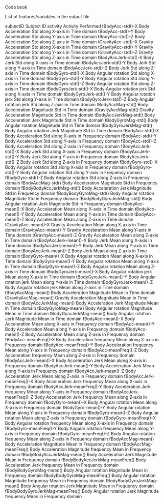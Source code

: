 Code book

List of features/variables in the output file

subjectID	            Subject ID
activity	            Activity Performed
tBodyAcc-std()-X	    Body Acceleration Std along X-axis in Time domain
tBodyAcc-std()-Y	    Body Acceleration Std along Y-axis in Time domain
tBodyAcc-std()-Z	    Body Acceleration Std along Z-axis in Time domain
tGravityAcc-std()-X	  Gravity Acceleration Std along X-axis in Time domain
tGravityAcc-std()-Y	  Gravity Acceleration Std along Y-axis in Time domain
tGravityAcc-std()-Z	  Gravity Acceleration Std along Z-axis in Time domain
tBodyAccJerk-std()-X	Body Jerk Std along X-axis in Time domain
tBodyAccJerk-std()-Y	Body Jerk Std along Y-axis in Time domain
tBodyAccJerk-std()-Z	Body Jerk Std along Z-axis in Time domain
tBodyGyro-std()-X	    Body Angular rotation Std along X-axis in Time domain
tBodyGyro-std()-Y	    Body Angular rotation Std along Y-axis in Time domain
tBodyGyro-std()-Z	    Body Angular rotation Std along Z-axis in Time domain
tBodyGyroJerk-std()-X	Body Angular rotation jerk Std along X-axis in Time domain
tBodyGyroJerk-std()-Y	Body Angular rotation jerk Std along Y-axis in Time domain
tBodyGyroJerk-std()-Z	Body Angular rotation jerk Std along Z-axis in Time domain
tBodyAccMag-std()   	Body Acceleration Magnitude Std in Time domain
tGravityAccMag-std()	Gravity Acceleration Magnitude Std in Time domain
tBodyAccJerkMag-std()	Body Acceleration Jerk Magnitude Std in Time domain
tBodyGyroMag-std()	  Body Angular rotation Magnitude Std in Time domain
tBodyGyroJerkMag-std()	  Body Angular rotation Jerk Magnitude Std in Time domain
fBodyAcc-std()-X	    Body Acceleration Std along X-axis in Frequency domain
fBodyAcc-std()-Y	    Body Acceleration Std along Y-axis in Frequency domain
fBodyAcc-std()-Z	    Body Acceleration Std along Z-axis in Frequency domain
fBodyAccJerk-std()-X	Body Jerk Std along X-axis in Frequency domain
fBodyAccJerk-std()-Y	Body Jerk Std along Y-axis in Frequency domain
fBodyAccJerk-std()-Z	Body Jerk Std along Z-axis in Frequency domain
fBodyGyro-std()-X	    Body Angular rotation Std along X-axis in Frequency domain
fBodyGyro-std()-Y	    Body Angular rotation Std along Y-axis in Frequency domain
fBodyGyro-std()-Z	    Body Angular rotation Std along Z-axis in Frequency domain
fBodyAccMag-std()	    Body Acceleration Magnitude Std in Frequency domain
fBodyBodyAccJerkMag-std()	  Body Acceleration Jerk Magnitude Std in Frequency domain
fBodyBodyGyroMag-std()	    Body Angular rotation Magnitude Std in Frequency domain
fBodyBodyGyroJerkMag-std()	Body Angular rotation Jerk Magnitude Std in Frequency domain
tBodyAcc-mean()-X	    Body Acceleration Mean along X-axis in Time domain
tBodyAcc-mean()-Y	    Body Acceleration Mean along Y-axis in Time domain
tBodyAcc-mean()-Z	    Body Acceleration Mean along Z-axis in Time domain
tGravityAcc-mean()-X	Gravity Acceleration Mean along X-axis in Time domain
tGravityAcc-mean()-Y	Gravity Acceleration Mean along Y-axis in Time domain
tGravityAcc-mean()-Z	Gravity Acceleration Mean along Z-axis in Time domain
tBodyAccJerk-mean()-X	Body Jerk Mean along X-axis in Time domain
tBodyAccJerk-mean()-Y	Body Jerk Mean along Y-axis in Time domain
tBodyAccJerk-mean()-Z	Body Jerk Mean along Z-axis in Time domain
tBodyGyro-mean()-X	  Body Angular rotation Mean along X-axis in Time domain
tBodyGyro-mean()-Y	  Body Angular rotation Mean along Y-axis in Time domain
tBodyGyro-mean()-Z	  Body Angular rotation Mean along Z-axis in Time domain
tBodyGyroJerk-mean()-X	  Body Angular rotation jerk Mean along X-axis in Time domain
tBodyGyroJerk-mean()-Y	  Body Angular rotation jerk Mean along Y-axis in Time domain
tBodyGyroJerk-mean()-Z	  Body Angular rotation jerk Mean along Z-axis in Time domain
tBodyAccMag-mean()	  Body Acceleration Magnitude Mean in Time domain
tGravityAccMag-mean()	    Gravity Acceleration Magnitude Mean in Time domain
tBodyAccJerkMag-mean()	  Body Acceleration Jerk Magnitude Mean in Time domain
tBodyGyroMag-mean()	  Body Angular rotation Magnitude Mean in Time domain
tBodyGyroJerkMag-mean()	  Body Angular rotation Jerk Magnitude Mean in Time domain
fBodyAcc-mean()-X	    Body Acceleration Mean along X-axis in Frequency domain
fBodyAcc-mean()-Y	    Body Acceleration Mean along Y-axis in Frequency domain
fBodyAcc-mean()-Z	    Body Acceleration Mean along Z-axis in Frequency domain
fBodyAcc-meanFreq()-X	Body Acceleration frequency Mean along X-axis in Frequency domain
fBodyAcc-meanFreq()-Y	Body Acceleration frequency Mean along Y-axis in Frequency domain
fBodyAcc-meanFreq()-Z	Body Acceleration frequency Mean along Z-axis in Frequency domain
fBodyAccJerk-mean()-X	Body Acceleration Jerk Mean along X-axis in Frequency domain
fBodyAccJerk-mean()-Y	Body Acceleration Jerk Mean along Y-axis in Frequency domain
fBodyAccJerk-mean()-Z	Body Acceleration Jerk Mean along Z-axis in Frequency domain
fBodyAccJerk-meanFreq()-X	  Body Acceleration Jerk frequency Mean along X-axis in Frequency domain
fBodyAccJerk-meanFreq()-Y	  Body Acceleration Jerk frequency Mean along Y-axis in Frequency domain
fBodyAccJerk-meanFreq()-Z 	Body Acceleration Jerk frequency Mean along Z-axis in Frequency domain
fBodyGyro-mean()-X	  Body Angular rotation Mean along X-axis in Frequency domain
fBodyGyro-mean()-Y	  Body Angular rotation Mean along Y-axis in Frequency domain
fBodyGyro-mean()-Z	  Body Angular rotation Mean along Z-axis in Frequency domain
fBodyGyro-meanFreq()-X	    Body Angular rotation frequency Mean along X-axis in Frequency domain
fBodyGyro-meanFreq()-Y	    Body Angular rotation frequency Mean along Y-axis in Frequency domain
fBodyGyro-meanFreq()-Z	    Body Angular rotation frequency Mean along Z-axis in Frequency domain
fBodyAccMag-mean()	    Body Acceleration Magnitude Mean in Frequency domain
fBodyAccMag-meanFreq()	Body Acceleration Magnitude frequency Mean in Frequency domain
fBodyBodyAccJerkMag-mean()	    Body Acceleration Jerk Magnitude Mean in Frequency domain
fBodyBodyAccJerkMag-meanFreq()	Body Acceleration Jerk frequency Mean in Frequency domain
fBodyBodyGyroMag-mean()	        Body Angular rotation Magnitude Mean in Frequency domain
fBodyBodyGyroMag-meanFreq()	    Body Angular rotation Magnitude frequency Mean in Frequency domain
fBodyBodyGyroJerkMag-mean()	    Body Angular rotation Jerk Magnitude Mean in Frequency domain
fBodyBodyGyroJerkMag-meanFreq() Body Angular rotation Jerk Magnitude frequency Mean in Frequency domain

